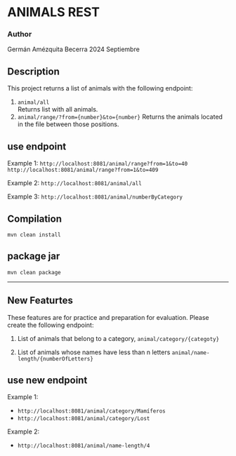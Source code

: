 # ANIMALS REST

### Author
Germán Amézquita Becerra
2024 Septiembre

## Description

This project returns a list of animals with the following endpoint:

1. `animal/all`   
   Returns list with all animals.
2.  `animal/range/?from={number}&to={number}`
   Returns the animals located in the file between those positions.


## use endpoint

Example 1: 
`http://localhost:8081/animal/range?from=1&to=40`
`http://localhost:8081/animal/range?from=1&to=409`

Example 2: 
`http://localhost:8081/animal/all`

Example 3: 
`http://localhost:8081/animal/numberByCategory`


## Compilation

```
mvn clean install
```

## package jar
```
mvn clean package
```

---

## New Featurtes

These features are for practice and preparation for evaluation. Please create the following endpoint:

1. List of animals that belong to a category, 
 `animal/category/{categoty}`

2. List of animals whose names have less than n letters
 `animal/name-length/{numberOfLetters}`


## use new endpoint

Example 1: 
- `http://localhost:8081/animal/category/Mamíferos`
- `http://localhost:8081/animal/category/Lost`

Example 2: 
- `http://localhost:8081/animal/name-length/4`
